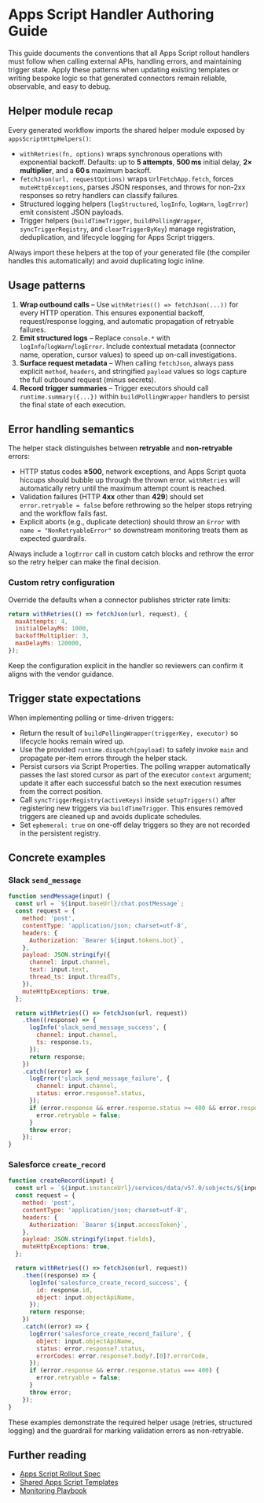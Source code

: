 # Apps Script Handler Authoring Guide

This guide documents the conventions that all Apps Script rollout handlers must follow when calling external APIs, handling errors, and maintaining trigger state. Apply these patterns when updating existing templates or writing bespoke logic so that generated connectors remain reliable, observable, and easy to debug.

## Helper module recap

Every generated workflow imports the shared helper module exposed by `appsScriptHttpHelpers()`:

- `withRetries(fn, options)` wraps synchronous operations with exponential backoff. Defaults: up to **5 attempts**, **500 ms** initial delay, **2× multiplier**, and a **60 s** maximum backoff.
- `fetchJson(url, requestOptions)` wraps `UrlFetchApp.fetch`, forces `muteHttpExceptions`, parses JSON responses, and throws for non-2xx responses so retry handlers can classify failures.
- Structured logging helpers (`logStructured`, `logInfo`, `logWarn`, `logError`) emit consistent JSON payloads.
- Trigger helpers (`buildTimeTrigger`, `buildPollingWrapper`, `syncTriggerRegistry`, and `clearTriggerByKey`) manage registration, deduplication, and lifecycle logging for Apps Script triggers.

Always import these helpers at the top of your generated file (the compiler handles this automatically) and avoid duplicating logic inline.

## Usage patterns

1. **Wrap outbound calls** – Use `withRetries(() => fetchJson(...))` for every HTTP operation. This ensures exponential backoff, request/response logging, and automatic propagation of retryable failures.
2. **Emit structured logs** – Replace `console.*` with `logInfo`/`logWarn`/`logError`. Include contextual metadata (connector name, operation, cursor values) to speed up on-call investigations.
3. **Surface request metadata** – When calling `fetchJson`, always pass explicit `method`, `headers`, and stringified `payload` values so logs capture the full outbound request (minus secrets).
4. **Record trigger summaries** – Trigger executors should call `runtime.summary({...})` within `buildPollingWrapper` handlers to persist the final state of each execution.

## Error handling semantics

The helper stack distinguishes between **retryable** and **non-retryable** errors:

- HTTP status codes **≥500**, network exceptions, and Apps Script quota hiccups should bubble up through the thrown error. `withRetries` will automatically retry until the maximum attempt count is reached.
- Validation failures (HTTP **4xx** other than **429**) should set `error.retryable = false` before rethrowing so the helper stops retrying and the workflow fails fast.
- Explicit aborts (e.g., duplicate detection) should throw an `Error` with `name = "NonRetryableError"` so downstream monitoring treats them as expected guardrails.

Always include a `logError` call in custom catch blocks and rethrow the error so the retry helper can make the final decision.

### Custom retry configuration

Override the defaults when a connector publishes stricter rate limits:

```javascript
return withRetries(() => fetchJson(url, request), {
  maxAttempts: 4,
  initialDelayMs: 1000,
  backoffMultiplier: 3,
  maxDelayMs: 120000,
});
```

Keep the configuration explicit in the handler so reviewers can confirm it aligns with the vendor guidance.

## Trigger state expectations

When implementing polling or time-driven triggers:

- Return the result of `buildPollingWrapper(triggerKey, executor)` so lifecycle hooks remain wired up.
- Use the provided `runtime.dispatch(payload)` to safely invoke `main` and propagate per-item errors through the helper stack.
- Persist cursors via Script Properties. The polling wrapper automatically passes the last stored cursor as part of the executor `context` argument; update it after each successful batch so the next execution resumes from the correct position.
- Call `syncTriggerRegistry(activeKeys)` inside `setupTriggers()` after registering new triggers via `buildTimeTrigger`. This ensures removed triggers are cleaned up and avoids duplicate schedules.
- Set `ephemeral: true` on one-off delay triggers so they are not recorded in the persistent registry.

## Concrete examples

### Slack `send_message`

```javascript
function sendMessage(input) {
  const url = `${input.baseUrl}/chat.postMessage`;
  const request = {
    method: 'post',
    contentType: 'application/json; charset=utf-8',
    headers: {
      Authorization: `Bearer ${input.tokens.bot}`,
    },
    payload: JSON.stringify({
      channel: input.channel,
      text: input.text,
      thread_ts: input.threadTs,
    }),
    muteHttpExceptions: true,
  };

  return withRetries(() => fetchJson(url, request))
    .then((response) => {
      logInfo('slack_send_message_success', {
        channel: input.channel,
        ts: response.ts,
      });
      return response;
    })
    .catch((error) => {
      logError('slack_send_message_failure', {
        channel: input.channel,
        status: error.response?.status,
      });
      if (error.response && error.response.status >= 400 && error.response.status < 500 && error.response.status !== 429) {
        error.retryable = false;
      }
      throw error;
    });
}
```

### Salesforce `create_record`

```javascript
function createRecord(input) {
  const url = `${input.instanceUrl}/services/data/v57.0/sobjects/${input.objectApiName}`;
  const request = {
    method: 'post',
    contentType: 'application/json; charset=utf-8',
    headers: {
      Authorization: `Bearer ${input.accessToken}`,
    },
    payload: JSON.stringify(input.fields),
    muteHttpExceptions: true,
  };

  return withRetries(() => fetchJson(url, request))
    .then((response) => {
      logInfo('salesforce_create_record_success', {
        id: response.id,
        object: input.objectApiName,
      });
      return response;
    })
    .catch((error) => {
      logError('salesforce_create_record_failure', {
        object: input.objectApiName,
        status: error.response?.status,
        errorCodes: error.response?.body?.[0]?.errorCode,
      });
      if (error.response && error.response.status === 400) {
        error.retryable = false;
      }
      throw error;
    });
}
```

These examples demonstrate the required helper usage (retries, structured logging) and the guardrail for marking validation errors as non-retryable.

## Further reading

- [Apps Script Rollout Spec](spec.md)
- [Shared Apps Script Templates](templates.md)
- [Monitoring Playbook](monitoring.md)
